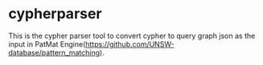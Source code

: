 # cypherparser
This is the cypher parser tool to convert cypher to query graph json as the input in PatMat Engine(https://github.com/UNSW-database/pattern_matching).
